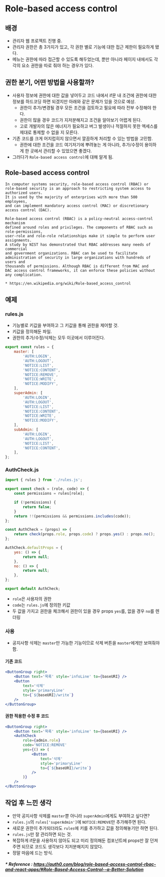 # Role-based access control

## 배경
- 관리자 웹 프로젝트 진행 중.
- 관리자 권한은 총 3가지가 있고, 각 권한 별로 기능에 대한 접근 제한이 필요하게 됐다.
- 메뉴는 권한에 따라 접근할 수 있도록 해두었는데, 
  뿐만 아니라 페이지 내에서도 각각의 요소 권한을 따로 줘야 하는 경우가 있다.
  
## 권한 분기, 어떤 방법을 사용할까?
- 사용자 정보에 권한에 대한 값을 넣어두고 코드 내에서 if문 내 조건에 권한에 대한 정보를
  하드코딩 하면 되겠지만 아래와 같은 문제가 있을 것으로 예상.
  - 권한이 추가/변경될 경우 모든 조건을 검토하고 필요에 따라 전부 수정해야 한다.
  - 권한이 많을 경우 코드가 지저분해지고 조건을 알아보기 어렵게 된다.
  - 고로 개발자의 많은 에너지가 필요하고 
    버그 발생이나 적절하지 못한 엑세스를 제대로 통제할 수 없을 지 모른다. 
- 기존 코드를 크게 어지럽히지 않으면서 깔끔하게 처리할 수 있는 방법을 고민함.
  - 권한에 대한 조건을 코드 여기저기에 뿌려놓는 게 아니라, 
    추가/수정이 용이하게 한 곳에서 관리할 수 있었으면 좋겠다.
- 그러다가 `Role-based access control`에 대해 알게 됨.

## Role-based access control
```text
In computer systems security, role-based access control (RBAC) or 
role-based security is an approach to restricting system access to authorized users. 
It is used by the majority of enterprises with more than 500 employees,
and can implement mandatory access control (MAC) or discretionary access control (DAC).

Role-based access control (RBAC) is a policy-neutral access-control mechanism 
defined around roles and privileges. The components of RBAC such as role-permissions, 
user-role and role-role relationships make it simple to perform user assignments. 
A study by NIST has demonstrated that RBAC addresses many needs of commercial 
and government organizations. RBAC can be used to facilitate 
administration of security in large organizations with hundreds of users and 
thousands of permissions. Although RBAC is different from MAC and 
DAC access control frameworks, it can enforce these policies without any complication.

* https://en.wikipedia.org/wiki/Role-based_access_control
```

## 예제
### rules.js
- 기능별로 키값을 부여하고 그 키값을 통해 권한을 제어할 것.
- 키값을 정의해둔 파일.
- 권한의 추가/수정/삭제는 모두 이곳에서 이루어진다.
```jsx
export const rules = {
    master: [
    	'AUTH:LOGIN',
    	'AUTH:LOGOUT',
    	'NOTICE:LIST',
    	'NOTICE:CONTENT',
    	'NOTICE:REMOVE',
    	'NOTICE:WRITE',
    	'NOTICE:MODIFY',
    ],
    superAdmin: [
    	'AUTH:LOGIN',
    	'AUTH:LOGOUT',
    	'NOTICE:LIST',
    	'NOTICE:CONTENT',
    	'NOTICE:WRITE',
    	'NOTICE:MODIFY',
    ],
    subAdmin: [
    	'AUTH:LOGIN',
    	'AUTH:LOGOUT',
    	'NOTICE:LIST',
    	'NOTICE:CONTENT',
    ],
};
```

### AuthCheck.js
```jsx
import { rules } from './rules.js';

export const check = (role, code) => {
    const permissions = rules[role];

    if (!permissions) {
    	return false;
    }
    return !!(permissions && permissions.includes(code));
};

const AuthCheck = (props) => {
    return check(props.role, props.code) ? props.yes() : props.no();
};

AuthCheck.defaultProps = {
    yes: () => {
    	return null;
    },
    no: () => {
    	return null;
    },
};

export default AuthCheck;
```
- `role`은 사용자의 권한
- `code`는 `rules.js`에 정의한 키값
- 두 값을 가지고 권한을 체크해서 권한이 있을 경우 props `yes`를, 없을 경우 `no`를 렌더링

### 사용
- 공지사항 삭제는 `master`만 가능한 기능이므로 삭제 버튼을 `master`에게만 보여줘야 함.

#### 기존 코드
```jsx
<ButtonGroup right>
    <Button text='목록' style='infoLine' to={baseURI} />
	<Button
		text='삭제'
		style='primaryLine'
		to={`${baseURI}/write`}
	/>
</ButtonGroup>
```

#### 권한 적용한 수정 후 코드
```jsx
<ButtonGroup right>
    <Button text='목록' style='infoLine' to={baseURI} />
    <AuthCheck
        role={admin.role}
    	code='NOTICE:REMOVE'
    	yes={() => (
            <Button
            	text='삭제'
            	style='primaryLine'
            	to={`${baseURI}/write`}
            />
    	)}
    />
</ButtonGroup>
```

## 작업 후 느낀 생각
- 만약 공지사항 삭제를 `master`뿐 아니라 `superAdmin`에게도 부여하고 싶다면?
- `rules.js`의 `rules['superAdmin']`에 `NOTICE:REMOVE`만 추가해주면 된다.
- 새로운 권한이 추가되더라도 `rules`에 키를 추가하고 값을 정의해놓기만 하면 된다.
- `rules.js`만 잘 관리하면 되는 것.
- 복잡하게 if문을 사용하지 않아도 되고 미리 정의해둔 컴포넌트에 props만 잘 던져주면 되므로
  코드도 생각보다 지저분해지지 않았다.
- 정말 마음에 드는 방식.

##### * Reference : https://auth0.com/blog/role-based-access-control-rbac-and-react-apps/#Role-Based-Access-Control--a-Better-Solution
